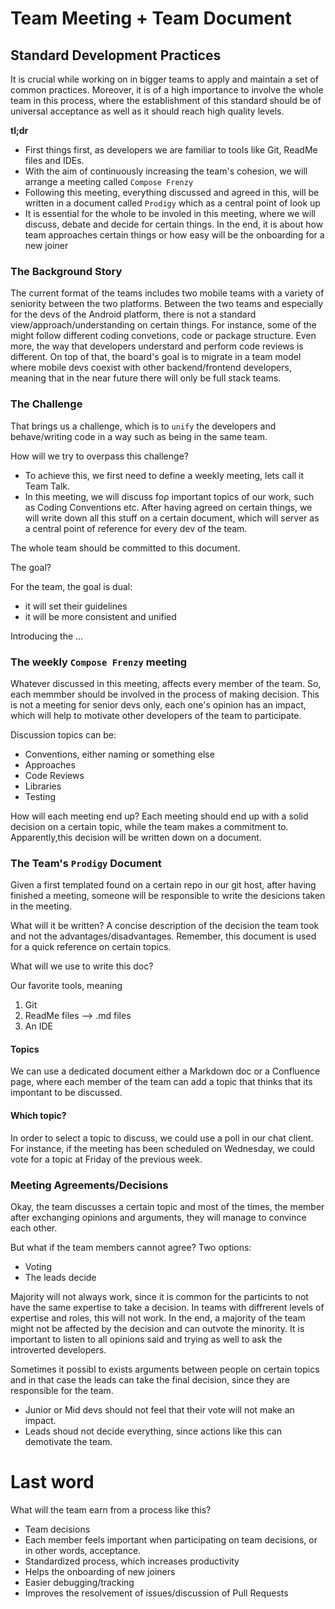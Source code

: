 # Team Meeting + Team Document

## Standard Development Practices

It is crucial while working on in bigger teams to apply and maintain a set of common 
practices. Moreover, it is of a high importance to involve the whole team in this process,
where the establishment of this standard should be of universal acceptance as well as it
should reach high quality levels.


**tl;dr**
* First things first, as developers we are familiar to tools like Git, ReadMe files and IDEs.
* With the aim of continuously increasing the team's cohesion, we will arrange a meeting called `Compose Frenzy`
* Following this meeting, everything discussed and agreed in this, will be written in a document called `Prodigy` which
  as a central point of look up
* It is essential for the whole to be involed in this meeting, where we will discuss, debate and decide for certain things.
  In the end, it is about how team approaches certain things or how easy will be the onboarding for a new joiner


### The Background Story

The current format of the teams includes two mobile teams with a variety of seniority between the two platforms. Between the two teams and especially 
for the devs of the Android platform, there is not a standard view/approach/understanding on certain things. For instance, some of the might
follow different coding convetions, code or package structure. Even more, the way that developers understard and perform code reviews is different.
On top of that, the board's goal is to migrate in a team model where mobile devs coexist with other backend/frontend developers, meaning that in the near 
future there will only be full stack teams. 

### The Challenge

That brings us a challenge, which is to `unify` the developers and behave/writing code in a way such
as being in the same team. 

How will we try to overpass this challenge?

* To achieve this, we first need to define a weekly meeting, lets call it Team Talk. 
* In this meeting, we will discuss foρ important topics  of our work, such as Coding Conventions etc. After having agreed on certain things, we will write
  down all this stuff on a certain document, which will server as a central point of reference for every dev of the team. 
  
The whole team should be committed to this document.

The goal?


For the team, the goal is dual:
* it will set their guidelines
* it will be more consistent and unified


Introducing the ...

### The weekly `Compose Frenzy` meeting

Whatever discussed in this meeting, affects every member of the team. So, each memmber should 
be involved in the process of making decision. This is not a meeting for senior devs only, each one's
opinion has an impact, which will help to motivate other developers of the team to participate.

Discussion topics can be:
* Conventions, either naming or something else
* Approaches
* Code Reviews
* Libraries
* Testing

How will each meeting end up?
Each meeting should end up with a solid decision on a certain topic, while the team makes a commitment to.
Apparently,this decision will be written down on a document. 


### The Team's `Prodigy` Document

Given a first templated found on a certain repo in our git host, after having finished a meeting, 
someone will be responsible to write the desicions taken in the meeting.

What will it be written?
A concise description of the decision the team took and not the advantages/disadvantages.
Remember, this document is used for a quick reference on certain topics.


What will we use to write this doc?

Our favorite tools, meaning
1. Git
2. ReadMe files --> .md files
3. An IDE

#### Topics

We can use a dedicated document either a Markdown doc or a Confluence page, where each member
of the team can add a topic that thinks that its impontant to be discussed.

#### Which topic?

In order to select a topic to discuss, we could use a poll in our chat client.
For instance, if the meeting has been scheduled on Wednesday, we could vote 
for a topic at Friday of the previous week.


### Meeting Agreements/Decisions

Okay, the team discusses a certain topic and most of the times,
the member after exchanging opinions and arguments, they will manage
to convince each other.

But what if the team members cannot agree?
Two options:
* Voting
* The leads decide

Majority will not always work, since it is common for the particints to 
not have the same expertise to take a decision. In teams with diffrerent
levels of expertise and roles, this will not work. 
In the end, a majority of the team might not be affected by the decision and can outvote the minority.
It is important to listen to all opinions said and trying as well to ask the introverted
developers.


Sometimes it possibl to exists arguments between people on certain topics and in that case
the leads can take the final decision, since they are responsible for the team.

* Junior or Mid devs should not feel that their vote will not make an impact.
* Leads shoud not decide everything, since actions like this can demotivate the team.


# Last word

What will the team earn from a process like this?

* Team decisions
* Each member feels important when participating on team decisions, or in other words, acceptance.
* Standardized process, which increases productivity
* Helps the onboarding of new joiners
* Easier debugging/tracking
* Improves the resolvement of issues/discussion of Pull Requests

